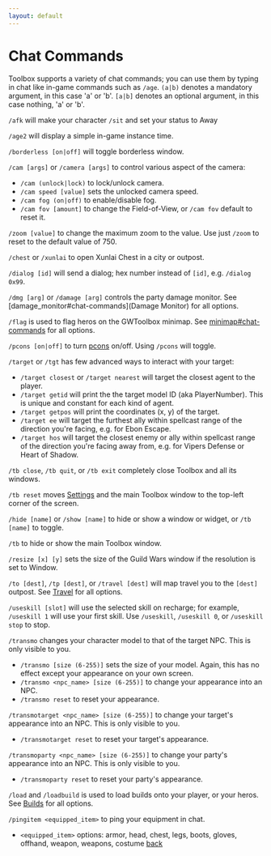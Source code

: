 ```yaml
---
layout: default
---
```


# Chat Commands

Toolbox supports a variety of chat commands; you can use them by typing in chat like in-game commands such as `/age`.
`(a|b)` denotes a mandatory argument, in this case 'a' or 'b'.
`[a|b]` denotes an optional argument, in this case nothing, 'a' or 'b'.


`/afk` will make your character `/sit` and set your status to Away

`/age2` will display a simple in-game instance time.

`/borderless [on|off]` will toggle borderless window.

`/cam [args]` or `/camera [args]` to control various aspect of the camera:
* `/cam (unlock|lock)` to lock/unlock camera.
* `/cam speed [value]` sets the unlocked camera speed.
* `/cam fog (on|off)` to enable/disable fog.
* `/cam fov [amount]` to change the Field-of-View, or `/cam fov` default to reset it.

`/zoom [value]` to change the maximum zoom to the value. Use just `/zoom` to reset to the default value of 750.

`/chest` or `/xunlai` to open Xunlai Chest in a city or outpost.

`/dialog [id]` will send a dialog; hex number instead of `[id]`, e.g. `/dialog 0x99`.

`/dmg [arg]` or `/damage [arg]` controls the party damage monitor. See [damage_monitor#chat-commands](Damage Monitor) for all options.

`/flag` is used to flag heros on the GWToolbox minimap. See [minimap#chat-commands](Minimap) for all options.

`/pcons [on|off]` to turn [pcons](pcons) on/off. Using `/pcons` will toggle.

`/target` or `/tgt` has few advanced ways to interact with your target:
* `/target closest` or `/target nearest` will target the closest agent to the player.
* `/target getid` will print the the target model ID (aka PlayerNumber). This is unique and constant for each kind of agent.
* `/target getpos` will print the coordinates (x, y) of the target.
* `/target ee` will target the furthest ally within spellcast range of the direction you're facing, e.g. for Ebon Escape.
* `/target hos` will target the closest enemy or ally within spellcast range of the direction you're facing away from, e.g. for Vipers Defense or Heart of Shadow.

`/tb close`, `/tb quit`, or `/tb exit` completely close Toolbox and all its windows.

`/tb reset` moves [Settings](settings) and the main Toolbox window to the top-left corner of the screen.

`/hide [name]` or `/show [name]` to hide or show a window or widget, or `/tb [name]` to toggle.

`/tb` to hide or show the main Toolbox window.

`/resize [x] [y]` sets the size of the Guild Wars window if the resolution is set to Window.

`/to [dest]`, `/tp [dest]`, or `/travel [dest]` will map travel you to the `[dest]` outpost. See [Travel](travel#chat-commands) for all options.

`/useskill [slot]` will use the selected skill on recharge; for example, `/useskill 1` will use your first skill. Use `/useskill`, `/useskill 0`, or `/useskill stop` to stop.

`/transmo` changes your character model to that of the target NPC. This is only visible to you.
* `/transmo [size (6-255)]` sets the size of your model. Again, this has no effect except your appearance on your own screen.
* `/transmo <npc_name> [size (6-255)]` to change your appearance into an NPC.
* `/transmo reset` to reset your appearance.

`/transmotarget <npc_name> [size (6-255)]` to change your target's appearance into an NPC. This is only visible to you.
* `/transmotarget reset` to reset your target's appearance.

`/transmoparty <npc_name> [size (6-255)]` to change your party's appearance into an NPC. This is only visible to you.
* `/transmoparty reset` to reset your party's appearance.

`/load` and `/loadbuild` is used to load builds onto your player, or your heros. See [Builds](builds#chat-commands) for all options.

`/pingitem <equipped_item>` to ping your equipment in chat.
* `<equipped_item>` options: armor, head, chest, legs, boots, gloves, offhand, weapon, weapons, costume
[back](./)
